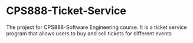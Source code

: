 # CPS888-Ticket-Service
The project for CPS888-Software Engineering course. It is a ticket service program that allows users to buy and sell tickets for different events
